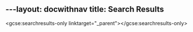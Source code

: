 ---layout: docwithnav
title: Search Results
---
<script>

  (function() {
    var cx = '013288817511911618469:elfqqbqldzg';
    var gcse = document.createElement('script');
    gcse.type = 'text/javascript';
    gcse.async = true;
    gcse.src = (document.location.protocol == 'https:' ? 'https:' : 'http:') +
        '//cse.google.com/cse.js?cx=' + cx;
    var s = document.getElementsByTagName('script')[0];
    s.parentNode.insertBefore(gcse, s);

    document.querySelector('html').classList.add('search');
  })();
</script>
<gcse:searchresults-only linktarget="_parent"></gcse:searchresults-only>
